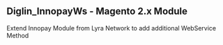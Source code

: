 ## Diglin_InnopayWs - Magento 2.x Module

Extend Innopay Module from Lyra Network to add additional WebService Method

